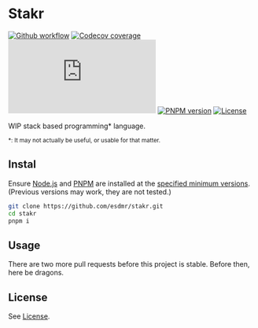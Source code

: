 # Stakr

[![Github workflow](https://github.com/esdmr/stakr/actions/workflows/ci.yml/badge.svg?branch=master)][workflow]
[![Codecov coverage](https://img.shields.io/codecov/c/gh/esdmr/stakr/master?logo=CodeCov)][codecov]
[![NodeJS version](https://img.shields.io/badge/node-≥16.0.0-brightgreen?logo=node.js)][node]
[![PNPM version](https://img.shields.io/badge/pnpm-≥6.9.0-brightgreen?logo=pnpm)][pnpm]
[![License](https://img.shields.io/github/license/esdmr/stakr)][license]

[workflow]: https://github.com/esdmr/stakr/actions/workflows/ci.yml
[codecov]: https://codecov.io/gh/esdmr/stakr
[node]: https://nodejs.org/en/download/current
[pnpm]: https://pnpm.io
[license]: https://github.com/esdmr/stakr/blob/master/LICENSE

WIP stack based programming* language.

<sub>*: It may not actually be useful, or usable for that matter.</sub>

## Instal

Ensure [Node.js][node] and [PNPM][pnpm] are installed at the
[specified minimum versions](#stakr). (Previous versions may work, they are not
tested.)

```sh
git clone https://github.com/esdmr/stakr.git
cd stakr
pnpm i
```

## Usage

There are two more pull requests before this project is stable. Before then,
here be dragons.

## License

See [License][license].
